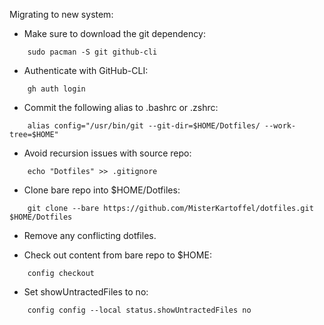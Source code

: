 Migrating to new system:

- Make sure to download the git dependency:
```shell
    sudo pacman -S git github-cli
```

- Authenticate with GitHub-CLI:
```shell
    gh auth login
```

- Commit the following alias to .bashrc or .zshrc:
```shell
    alias config="/usr/bin/git --git-dir=$HOME/Dotfiles/ --work-tree=$HOME"
```

- Avoid recursion issues with source repo:
```shell
    echo "Dotfiles" >> .gitignore
```

- Clone bare repo into $HOME/Dotfiles:
```shell
    git clone --bare https://github.com/MisterKartoffel/dotfiles.git $HOME/Dotfiles
```

- Remove any conflicting dotfiles.

- Check out content from bare repo to $HOME:
```shell
    config checkout
```

- Set showUntractedFiles to no:
```shell
    config config --local status.showUntractedFiles no
```

